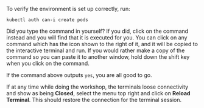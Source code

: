To verify the environment is set up correctly, run:

```execute
kubectl auth can-i create pods
```

Did you type the command in yourself? If you did, click on the command instead and you will find that it is executed for you. You can click on any command which has the <span class="fas fa-running"></span> icon shown to the right of it, and it will be copied to the interactive terminal and run. If you would rather make a copy of the command so you can paste it to another window, hold down the shift key when you click on the command.

If the command above outputs ``yes``, you are all good to go.

If at any time while doing the workshop, the terminals loose connectivity and show as being **Closed**, select the menu top right and click on **Reload Terminal**. This should restore the connection for the terminal session.
